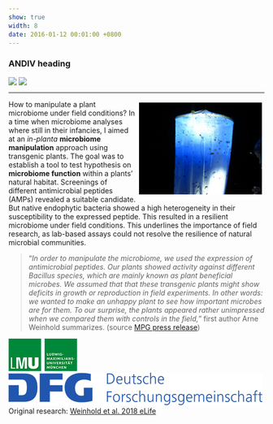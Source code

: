 ```yaml
---
show: true
width: 8
date: 2016-01-12 00:01:00 +0800
---
```

<div class="p-4">
    <h3>ANDIV heading</h3>
     <div style="display: flex; flex-wrap: wrap; gap: 4px;">
     <img data-src="{{ 'assets/images/photos/IMG_6055m.jpg' | relative_url }}" class="lazy rounded frame-img" src="{{ '/assets/images/empty_300x200.png' | relative_url }}">
  <img data-src="{{ 'assets/images/photos/IMG_7255m.jpg' | relative_url }}" class="lazy rounded frame-img" src="{{ '/assets/images/empty_300x200.png' | relative_url }}">
         </div>
 <hr />
 <img src="assets/images/photos/IMG_5996m.jpg" 
         alt="In planta microbiome manipulation" 
         class="lazy rounded" 
         style="float: right; width: 48%; height: auto; margin: 5px;">   
<p>
How to manipulate a plant microbiome under field conditions? In a time when microbiome analyses where still in their infancies, I aimed at an <i>in-planta</i> <b>microbiome manipulation</b> approach using transgenic plants. The goal was to establish a tool to test hypothesis on <b>microbiome function</b> within a plants’ natural habitat. Screenings of different antimicrobial peptides (AMPs) revealed a suitable candidate. But native endophytic bacteria showed a high heterogeneity in their susceptibility to the expressed peptide. This resulted in a resilient microbiome under field conditions. This underlines the importance of field research, as lab-based assays could not resolve the resilience of natural microbial communities.
</p>
<blockquote><q><i>In order to manipulate the microbiome, we used the expression of antimicrobial peptides. Our plants showed activity against different Bacillus species, which are mainly known as plant beneficial microbes. We assumed that that these transgenic plants might show deficits in growth or reproduction in field experiments. In other words: we wanted to make an unhappy plant to see how important microbes are for them. To our surprise, the plants appeared rather unimpressed when we compared them with controls in the field,</i></q> first author Arne Weinhold summarizes. (source <a href=" https://phys.org/news/2018-04-microbiome-native-resilient.html">MPG press release</a>)</blockquote>
    <p>
    </p>
      <img src="/assets/logo/logo64_LMU.png" alt="LMU Logo" class="img-fluid logo-img">
     <img src="/assets/logo/logo64_DFG.png" alt="DFG Logo" class="img-fluid logo-img"> 
   <div style="display: flex; flex-direction: column; align-items: start; gap: 5px;">
    <span>
        Original research: 
        <a href=" https://elifesciences.org/articles/28715">
            Weinhold et al. 2018 eLife
        </a>
    </span>
   </div>
</div>
